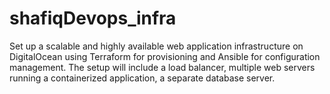 # shafiqDevops_infra
Set up a scalable and highly available web application infrastructure on DigitalOcean using Terraform for provisioning and Ansible for configuration management. The setup will include a load balancer, multiple web servers running a containerized application, a separate database server.
